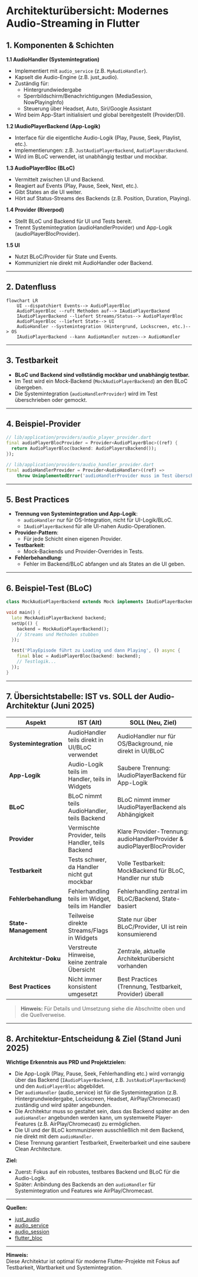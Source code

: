 # Architekturübersicht: Modernes Audio-Streaming in Flutter

## 1. Komponenten & Schichten

**1.1 AudioHandler (Systemintegration)**
- Implementiert mit `audio_service` (z.B. `MyAudioHandler`).
- Kapselt die Audio-Engine (z.B. just_audio).
- Zuständig für:
  - Hintergrundwiedergabe
  - Sperrbildschirm/Benachrichtigungen (MediaSession, NowPlayingInfo)
  - Steuerung über Headset, Auto, Siri/Google Assistant
- Wird beim App-Start initialisiert und global bereitgestellt (Provider/DI).

**1.2 IAudioPlayerBackend (App-Logik)**
- Interface für die eigentliche Audio-Logik (Play, Pause, Seek, Playlist, etc.).
- Implementierungen: z.B. `JustAudioPlayerBackend`, `AudioPlayersBackend`.
- Wird im BLoC verwendet, ist unabhängig testbar und mockbar.

**1.3 AudioPlayerBloc (BLoC)**
- Vermittelt zwischen UI und Backend.
- Reagiert auf Events (Play, Pause, Seek, Next, etc.).
- Gibt States an die UI weiter.
- Hört auf Status-Streams des Backends (z.B. Position, Duration, Playing).

**1.4 Provider (Riverpod)**
- Stellt BLoC und Backend für UI und Tests bereit.
- Trennt Systemintegration (audioHandlerProvider) und App-Logik (audioPlayerBlocProvider).

**1.5 UI**
- Nutzt BLoC/Provider für State und Events.
- Kommuniziert nie direkt mit AudioHandler oder Backend.

---

## 2. Datenfluss

```mermaid
flowchart LR
    UI --dispatchiert Events--> AudioPlayerBloc
    AudioPlayerBloc --ruft Methoden auf--> IAudioPlayerBackend
    IAudioPlayerBackend --liefert Streams/Status--> AudioPlayerBloc
    AudioPlayerBloc --liefert State--> UI
    AudioHandler --Systemintegration (Hintergrund, Lockscreen, etc.)--> OS
    IAudioPlayerBackend --kann AudioHandler nutzen--> AudioHandler
```

---

## 3. Testbarkeit

- **BLoC und Backend sind vollständig mockbar und unabhängig testbar.**
- Im Test wird ein Mock-Backend (`MockAudioPlayerBackend`) an den BLoC übergeben.
- Die Systemintegration (`audioHandlerProvider`) wird im Test überschrieben oder gemockt.

---

## 4. Beispiel-Provider

```dart
// lib/application/providers/audio_player_provider.dart
final audioPlayerBlocProvider = Provider<AudioPlayerBloc>((ref) {
  return AudioPlayerBloc(backend: AudioPlayersBackend());
});
```

```dart
// lib/application/providers/audio_handler_provider.dart
final audioHandlerProvider = Provider<AudioHandler>((ref) =>
    throw UnimplementedError('audioHandlerProvider muss im Test überschrieben werden'));
```

---

## 5. Best Practices

- **Trennung von Systemintegration und App-Logik**:  
  - `audioHandler` nur für OS-Integration, nicht für UI-Logik/BLoC.
  - `IAudioPlayerBackend` für alle UI-nahen Audio-Operationen.
- **Provider-Pattern**:  
  - Für jede Schicht einen eigenen Provider.
- **Testbarkeit**:  
  - Mock-Backends und Provider-Overrides in Tests.
- **Fehlerbehandlung**:  
  - Fehler im Backend/BLoC abfangen und als States an die UI geben.

---

## 6. Beispiel-Test (BLoC)

```dart
class MockAudioPlayerBackend extends Mock implements IAudioPlayerBackend {}

void main() {
  late MockAudioPlayerBackend backend;
  setUp(() {
    backend = MockAudioPlayerBackend();
    // Streams und Methoden stubben
  });

  test('PlayEpisode führt zu Loading und dann Playing', () async {
    final bloc = AudioPlayerBloc(backend: backend);
    // Testlogik...
  });
}
```

---

## 7. Übersichtstabelle: IST vs. SOLL der Audio-Architektur (Juni 2025)

| Aspekt                | IST (Alt)                                              | SOLL (Neu, Ziel)                                         |
|-----------------------|--------------------------------------------------------|----------------------------------------------------------|
| **Systemintegration** | AudioHandler teils direkt in UI/BLoC verwendet         | AudioHandler nur für OS/Background, nie direkt in UI/BLoC |
| **App-Logik**         | Audio-Logik teils im Handler, teils in Widgets         | Saubere Trennung: IAudioPlayerBackend für App-Logik       |
| **BLoC**              | BLoC nimmt teils AudioHandler, teils Backend           | BLoC nimmt immer IAudioPlayerBackend als Abhängigkeit     |
| **Provider**          | Vermischte Provider, teils Handler, teils Backend      | Klare Provider-Trennung: audioHandlerProvider & audioPlayerBlocProvider |
| **Testbarkeit**       | Tests schwer, da Handler nicht gut mockbar             | Volle Testbarkeit: MockBackend für BLoC, Handler nur stub |
| **Fehlerbehandlung**  | Fehlerhandling teils im Widget, teils im Handler       | Fehlerhandling zentral im BLoC/Backend, State-basiert     |
| **State-Management**  | Teilweise direkte Streams/Flags in Widgets             | State nur über BLoC/Provider, UI ist rein konsumierend    |
| **Architektur-Doku**  | Verstreute Hinweise, keine zentrale Übersicht          | Zentrale, aktuelle Architekturübersicht vorhanden         |
| **Best Practices**    | Nicht immer konsistent umgesetzt                      | Best Practices (Trennung, Testbarkeit, Provider) überall  |

> **Hinweis:** Für Details und Umsetzung siehe die Abschnitte oben und die Quellverweise.

---

## 8. Architektur-Entscheidung & Ziel (Stand Juni 2025)

**Wichtige Erkenntnis aus PRD und Projektzielen:**

- Die App-Logik (Play, Pause, Seek, Fehlerhandling etc.) wird vorrangig über das Backend (`IAudioPlayerBackend`, z.B. `JustAudioPlayerBackend`) und den `AudioPlayerBloc` abgebildet.
- Der `audioHandler` (audio_service) ist für die Systemintegration (z.B. Hintergrundwiedergabe, Lockscreen, Headset, AirPlay/Chromecast) zuständig und wird später angebunden.
- Die Architektur muss so gestaltet sein, dass das Backend später an den `audioHandler` angebunden werden kann, um systemweite Player-Features (z.B. AirPlay/Chromecast) zu ermöglichen.
- Die UI und der BLoC kommunizieren ausschließlich mit dem Backend, nie direkt mit dem `audioHandler`.
- Diese Trennung garantiert Testbarkeit, Erweiterbarkeit und eine saubere Clean Architecture.

**Ziel:**
- Zuerst: Fokus auf ein robustes, testbares Backend und BLoC für die Audio-Logik.
- Später: Anbindung des Backends an den `audioHandler` für Systemintegration und Features wie AirPlay/Chromecast.

---

**Quellen:**  
- [just_audio](https://pub.dev/packages/just_audio)
- [audio_service](https://pub.dev/packages/audio_service)
- [audio_session](https://pub.dev/packages/audio_session)
- [flutter_bloc](https://pub.dev/packages/flutter_bloc)

---

**Hinweis:**  
Diese Architektur ist optimal für moderne Flutter-Projekte mit Fokus auf Testbarkeit, Wartbarkeit und Systemintegration.
